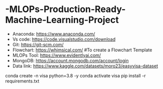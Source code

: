 # -MLOPs-Production-Ready-Machine-Learning-Project


- Anaconda: https://www.anaconda.com/
- Vs code: https://code.visualstudio.com/download
- Git: https://git-scm.com/
- Flowchart: https://whimsical.com/         #To create a Flowchart Template
- MLOPs Tool: https://www.evidentlyai.com/
- MongoDB: https://account.mongodb.com/account/login
- Data link: https://www.kaggle.com/datasets/moro23/easyvisa-dataset




conda create -n visa python=3.8 -y
conda activate visa
pip install -r requirements.txt
